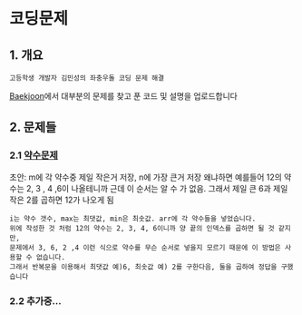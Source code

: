 # 코딩문제
## 1. 개요
<pre><code>고등학생 개발자 김민성의 좌충우돌 코딩 문제 해결</code></pre>

[Baekjoon](https://www.acmicpc.net)에서 대부분의 문제를 찾고 푼 코드 및 설명을 업로드합니다

## 2. 문제들
### 2.1 [약수문제](https://www.acmicpc.net/problem/1037)
초안: m에 각 약수중 제일 작은거 저장, n에 가장 큰거 저장 왜냐하면 예를들어 12의 약수는 2, 3 , 4 ,6이 나올테니까 근데 이 순서는 알 수 가 없음. 그래서 제일 큰 6과 제일 작은 2를 곱하면 12가 나오게 됨
<pre><code>i는 약수 갯수, max는 최댓값, min은 최솟값. arr에 각 약수들을 넣었습니다. 
위에 작성한 것 처럼 12의 약수는 2, 3, 4, 6이니까 양 끝의 인덱스를 곱하면 될 것 같지만, 
문제에서 3, 6, 2 ,4 이런 식으로 약수를 무슨 순서로 넣을지 모르기 때문에 이 방법은 사용할 수 없습니다. 
그래서 반복문을 이용해서 최댓값 예)6, 최솟값 예) 2를 구한다음, 둘을 곱하여 정답을 구했습니다</code></pre>
### 2.2 추가중...

